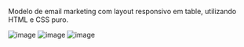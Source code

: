 Modelo de email marketing com layout responsivo em table, utilizando HTML e CSS puro.

![image](https://user-images.githubusercontent.com/46411240/118385024-c73f1000-b5e1-11eb-8268-0c47701a8a70.png)
![image](https://user-images.githubusercontent.com/46411240/118385031-d4f49580-b5e1-11eb-8d29-0e789ff20722.png)
![image](https://user-images.githubusercontent.com/46411240/118385057-09685180-b5e2-11eb-846e-d8c253506834.png)



